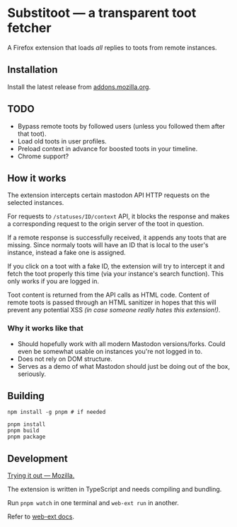 # Substitoot — a transparent toot fetcher

A Firefox extension that loads *all* replies to toots from remote instances.

## Installation

Install the latest release from [addons.mozilla.org](https://addons.mozilla.org/firefox/addon/substitoot/).

## TODO

- Bypass remote toots by followed users (unless you followed them after that toot).
- Load old toots in user profiles.
- Preload context in advance for boosted toots in your timeline.
- Chrome support?

## How it works

The extension intercepts certain mastodon API HTTP requests on the selected instances.

For requests to `/statuses/ID/context` API, it blocks the response and makes a corresponding request to the origin server of the toot in question.

If a remote response is successfully received, it appends any toots that are missing. Since normaly toots will have an ID that is local to the user's instance, instead a fake one is assigned.

If you click on a toot with a fake ID, the extension will try to intercept it and fetch the toot properly this time (via your instance's search function). This only works if you are logged in.

Toot content is returned from the API calls as HTML code. Content of remote toots is passed through an HTML sanitizer in hopes that this will prevent any potential XSS *(in case someone really hates this extension!)*.

### Why it works like that

* Should hopefully work with all modern Mastodon versions/forks. Could even be somewhat usable on instances you're not logged in to.
* Does not rely on DOM structure.
* Serves as a demo of what Mastodon should just be doing out of the box, seriously.

## Building
	
	npm install -g pnpm # if needed
	
	pnpm install
	pnpm build
	pnpm package

## Development

[Trying it out — Mozilla.](https://developer.mozilla.org/en-US/docs/Mozilla/Add-ons/WebExtensions/Your_first_WebExtension#trying_it_out)

The extension is written in TypeScript and needs compiling and bundling.

Run `pnpm watch` in one terminal and `web-ext run` in another.

Refer to [web-ext docs](https://extensionworkshop.com/documentation/develop/getting-started-with-web-ext/).
